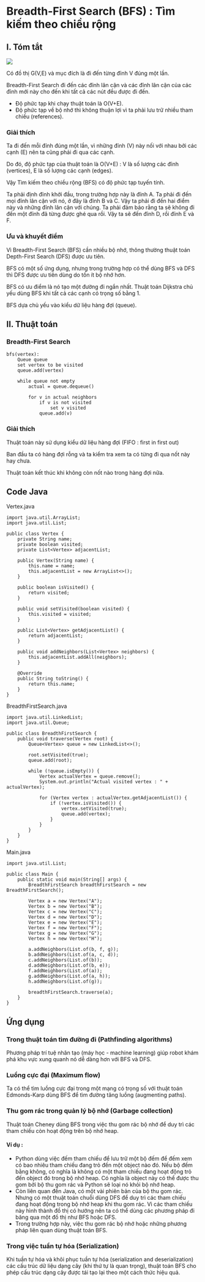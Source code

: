 # Breadth-First Search (BFS) : Tìm kiếm theo chiều rộng

## I. Tóm tắt

![](diagrams/graph1.svg)

Có đồ thị G(V,E) và mục đích là đi đến từng đỉnh V đúng một lần.

Breadth-First Search đi đến các đỉnh lân cận và các đỉnh lân cận của các đỉnh mới này cho đến khi tất cả các nút đều được đi đến.

- Độ phức tạp khi chạy thuật toán là O(V+E).
- Độ phức tạp về bộ nhớ thì không thuận lợi vì ta phải lưu trữ nhiều tham chiếu (references).


### Giải thích

Ta đi đến mỗi đỉnh đúng một lần, vì những đỉnh (V) này nối với nhau bởi các cạnh (E) nên ta cũng phải đi qua các cạnh.

Do đó, độ phức tạp của thuật toán là O(V+E) : V là số lượng các đỉnh (vertices), E là số lượng các cạnh (edges).

Vậy Tìm kiếm theo chiều rộng (BFS) có độ phức tạp tuyến tính.

Ta phải định đỉnh khởi đầu, trong trường hợp này là đỉnh A. Ta phải đi đến mọi đỉnh lân cận với nó, ở đây là đỉnh B và C. Vậy ta phải đi đến hai điểm này và những đỉnh lân cận với chúng. Ta phải đảm bảo rằng ta sẽ không đi đến một đỉnh đã từng được ghé qua rồi. Vậy ta sẽ đến đỉnh D, rồi đỉnh E và F.


### Ưu và khuyết điểm

Vì Breadth-First Search (BFS) cần nhiều bộ nhớ, thông thường thuật toán Depth-First Search (DFS) được ưu tiên.

BFS có một số ứng dụng, nhưng trong trường hợp có thể dùng BFS và DFS thì DFS được ưu tiên dùng do tốn ít bộ nhớ hơn.

BFS có ưu điểm là nó tạo một đường đi ngắn nhất. Thuật toán Dijkstra chủ yếu dùng BFS khi tất cả các cạnh có trọng số bằng 1.

BFS dựa chủ yếu vào kiểu dữ liệu hàng đợi (queue).


## II. Thuật toán

### Breadth-First Search

````
bfs(vertex):
	Queue queue
	set vertex to be visited
	queue.add(vertex)

	while queue not empty
		actual = queue.dequeue()

		for v in actual neighbors
			if v is not visited
				set v visited
			queue.add(v)
````

### Giải thích

Thuật toán này sử dụng kiểu dữ liệu hàng đợi (FIFO : first in first out)

Ban đầu ta có hàng đợi rỗng và ta kiểm tra xem ta có từng đi qua nốt này hay chưa.

Thuật toán kết thúc khi không còn nốt nào trong hàng đợi nữa.


## Code Java

Vertex.java
````
import java.util.ArrayList;
import java.util.List;

public class Vertex {
    private String name;
    private boolean visited;
    private List<Vertex> adjacentList;

    public Vertex(String name) {
        this.name = name;
        this.adjacentList = new ArrayList<>();
    }

    public boolean isVisited() {
        return visited;
    }

    public void setVisited(boolean visited) {
        this.visited = visited;
    }

    public List<Vertex> getAdjacentList() {
        return adjacentList;
    }

    public void addNeighbors(List<Vertex> neighbors) {
        this.adjacentList.addAll(neighbors);
    }

    @Override
    public String toString() {
        return this.name;
    }
}
````

BreadthFirstSearch.java
````
import java.util.LinkedList;
import java.util.Queue;

public class BreadthFirstSearch {
    public void traverse(Vertex root) {
        Queue<Vertex> queue = new LinkedList<>();

        root.setVisited(true);
        queue.add(root);

        while (!queue.isEmpty()) {
            Vertex actualVertex = queue.remove();
            System.out.println("Actual visited vertex : " + actualVertex);

            for (Vertex vertex : actualVertex.getAdjacentList()) {
                if (!vertex.isVisited()) {
                    vertex.setVisited(true);
                    queue.add(vertex);
                }
            }
        }
    }
}
````

Main.java
````
import java.util.List;

public class Main {
    public static void main(String[] args) {
        BreadthFirstSearch breadthFirstSearch = new BreadthFirstSearch();

        Vertex a = new Vertex("A");
        Vertex b = new Vertex("B");
        Vertex c = new Vertex("C");
        Vertex d = new Vertex("D");
        Vertex e = new Vertex("E");
        Vertex f = new Vertex("F");
        Vertex g = new Vertex("G");
        Vertex h = new Vertex("H");

        a.addNeighbors(List.of(b, f, g));
        b.addNeighbors(List.of(a, c, d));
        c.addNeighbors(List.of(b));
        d.addNeighbors(List.of(b, e));
        f.addNeighbors(List.of(a));
        g.addNeighbors(List.of(a, h));
        h.addNeighbors(List.of(g));

        breadthFirstSearch.traverse(a);
    }
}
````

## Ứng dụng

### Trong thuật toán tìm đường đi (Pathfinding algorithms)
Phương pháp trí tuệ nhân tạo (máy học - machine learning) giúp robot khám phá khu vực xung quanh nó dễ dàng hơn với BFS và DFS.

### Luồng cực đại (Maximum flow)

Ta có thể tìm luồng cực đại trong một mạng có trọng số với thuật toán Edmonds-Karp dùng BFS để tìm đường tăng luồng (augmenting paths).  

### Thu gom rác trong quản lý bộ nhớ (Garbage collection)

Thuật toán Cheney dùng BFS trong việc thu gom rác bộ nhớ để duy trì các tham chiếu còn hoạt động trên bộ nhớ heap.

#### Ví dụ :

- Python dùng việc đếm tham chiếu để lưu trữ một bộ đếm để đếm xem có bao nhiêu tham chiếu đang trỏ đến một object nào đó. Nếu bộ đếm bằng không, có nghĩa là không có một tham chiếu đang hoạt động trỏ đến object đó trong bộ nhớ heap. Có nghĩa là object này có thể được thu gom bởi bộ thu gom rác và Python sẽ loại nó khỏi bộ nhớ heap.
- Còn liên quan đến Java, có một vài phiên bản của bộ thu gom rác. Nhưng có một thuật toán chuỗi dùng DFS để duy trì các tham chiếu đang hoạt động trong bộ nhớ heap khi thu gom rác. Vì các tham chiếu này hình thành đồ thị có hướng nên ta có thể dùng các phương pháp đi băng qua một đồ thị như BFS hoặc DFS.
- Trong trường hợp này, việc thu gom rác bộ nhớ hoặc những phương pháp liên quan dùng thuật toán BFS.

### Trong việc tuần tự hóa (Serialization)

Khi tuần tự hóa và khôi phục tuần tự hóa (serialization and deserialization) các cấu trúc dữ liệu dạng cây (khi thứ tự là quan trọng), thuật toán BFS cho phép cấu trúc dạng cây được tái tạo lại theo một cách thức hiệu quả.



